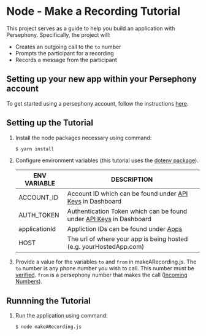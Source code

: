 # Node - Make a Recording Tutorial

This project serves as a guide to help you build an application with Persephony. Specifically, the project will:

- Creates an outgoing call to the `to` number 
- Prompts the participant for a recording
- Records a message from the participant

## Setting up your new app within your Persephony account

To get started using a persephony account, follow the instructions [here](https://persephony-docs.readme.io/docs/getting-started-with-persephony).

## Setting up the Tutorial

1. Install the node packages necessary using command:

   ```bash
   $ yarn install
   ```

2. Configure environment variables (this tutorial uses the [dotenv package](https://www.npmjs.com/package/dotenv)).

   | ENV VARIABLE            | DESCRIPTION                                                                                                                                                                             |
   | ----------------------- | --------------------------------------------------------------------------------------------------------------------------------------------------------------------------------------- |
   | ACCOUNT_ID              | Account ID which can be found under [API Keys](https://www.persephony.com/dashboard/portal/account/authentication) in Dashboard                                                         |
   | AUTH_TOKEN              | Authentication Token which can be found under [API Keys](https://www.persephony.com/dashboard/portal/account/authentication) in Dashboard                                               |
   | applicationId | Appliction IDs can be found under [Apps](https://www.persephony.com/dashboard/portal/applications) |
   | HOST | The url of where your app is being hosted (e.g. yourHostedApp.com)

 

3. Provide a value for the variables `to` and `from` in makeARecording.js. The `to` number is any phone number you wish to call. This number must be [verified](https://docs.persephony.com/docs/using-your-trial-account#section-verifying-outbound-numbers). `from` is a persephony number that makes the call ([Incoming Numbers](https://www.persephony.com/dashboard/portal/numbers)).

## Runnning the Tutorial

1. Run the application using command:

   ```bash
   $ node makeARecording.js
   ```

